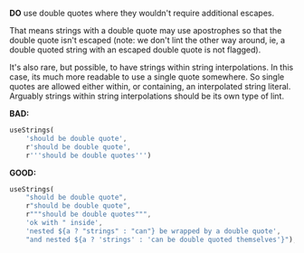 **DO** use double quotes where they wouldn't require additional escapes.

That means strings with a double quote may use apostrophes so that the double
quote isn't escaped (note: we don't lint the other way around, ie, a double
quoted string with an escaped double quote is not flagged).

It's also rare, but possible, to have strings within string interpolations.  In
this case, its much more readable to use a single quote somewhere.  So single
quotes are allowed either within, or containing, an interpolated string literal.
Arguably strings within string interpolations should be its own type of lint.

**BAD:**
```dart
useStrings(
    'should be double quote',
    r'should be double quote',
    r'''should be double quotes''')
```

**GOOD:**
```dart
useStrings(
    "should be double quote",
    r"should be double quote",
    r"""should be double quotes""",
    'ok with " inside',
    'nested ${a ? "strings" : "can"} be wrapped by a double quote',
    "and nested ${a ? 'strings' : 'can be double quoted themselves'}");
```

